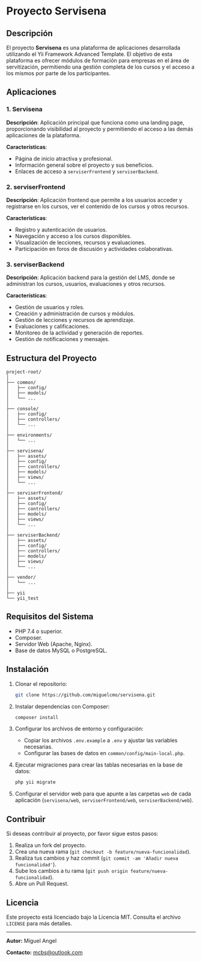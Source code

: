 <!-- <p align="center">
    <a href="https://github.com/yiisoft" target="_blank">
        <img src="https://avatars0.githubusercontent.com/u/993323" height="100px">
    </a>
    <h1 align="center">Yii 2 Advanced Project Template</h1>
    <br>
</p> -->

# Proyecto Servisena

## Descripción

El proyecto **Servisena** es una plataforma de aplicaciones desarrollada utilizando el Yii Framework Advanced Template. El objetivo de esta plataforma es ofrecer módulos de formación para empresas en el área de servitización, permitiendo una gestión completa de los cursos y el acceso a los mismos por parte de los participantes.

## Aplicaciones

### 1. Servisena

**Descripción**: Aplicación principal que funciona como una landing page, proporcionando visibilidad al proyecto y permitiendo el acceso a las demás aplicaciones de la plataforma.

**Características**:
- Página de inicio atractiva y profesional.
- Información general sobre el proyecto y sus beneficios.
- Enlaces de acceso a `serviserFrontend` y `serviserBackend`.

### 2. serviserFrontend

**Descripción**: Aplicación frontend que permite a los usuarios acceder y registrarse en los cursos, ver el contenido de los cursos y otros recursos.

**Características**:
- Registro y autenticación de usuarios.
- Navegación y acceso a los cursos disponibles.
- Visualización de lecciones, recursos y evaluaciones.
- Participación en foros de discusión y actividades colaborativas.

### 3. serviserBackend

**Descripción**: Aplicación backend para la gestión del LMS, donde se administran los cursos, usuarios, evaluaciones y otros recursos.

**Características**:
- Gestión de usuarios y roles.
- Creación y administración de cursos y módulos.
- Gestión de lecciones y recursos de aprendizaje.
- Evaluaciones y calificaciones.
- Monitoreo de la actividad y generación de reportes.
- Gestión de notificaciones y mensajes.

## Estructura del Proyecto

```plaintext
project-root/
│
├── common/
│   ├── config/
│   ├── models/
│   └── ...
│
├── console/
│   ├── config/
│   ├── controllers/
│   └── ...
│
├── environments/
│   └── ...
│
├── servisena/
│   ├── assets/
│   ├── config/
│   ├── controllers/
│   ├── models/
│   ├── views/
│   └── ...
│
├── serviserFrontend/
│   ├── assets/
│   ├── config/
│   ├── controllers/
│   ├── models/
│   ├── views/
│   └── ...
│
├── serviserBackend/
│   ├── assets/
│   ├── config/
│   ├── controllers/
│   ├── models/
│   ├── views/
│   └── ...
│
├── vendor/
│   └── ...
│
├── yii
└── yii_test
```

## Requisitos del Sistema

- PHP 7.4 o superior.
- Composer.
- Servidor Web (Apache, Nginx).
- Base de datos MySQL o PostgreSQL.

## Instalación

1. Clonar el repositorio:

    ```bash
    git clone https://github.com/miguelcmo/servisena.git
    ```

2. Instalar dependencias con Composer:

    ```bash
    composer install
    ```

3. Configurar los archivos de entorno y configuración:

    - Copiar los archivos `.env.example` a `.env` y ajustar las variables necesarias.
    - Configurar las bases de datos en `common/config/main-local.php`.

4. Ejecutar migraciones para crear las tablas necesarias en la base de datos:

    ```bash
    php yii migrate
    ```

5. Configurar el servidor web para que apunte a las carpetas `web` de cada aplicación (`servisena/web`, `serviserFrontend/web`, `serviserBackend/web`).

## Contribuir

Si deseas contribuir al proyecto, por favor sigue estos pasos:

1. Realiza un fork del proyecto.
2. Crea una nueva rama (`git checkout -b feature/nueva-funcionalidad`).
3. Realiza tus cambios y haz commit (`git commit -am 'Añadir nueva funcionalidad'`).
4. Sube los cambios a tu rama (`git push origin feature/nueva-funcionalidad`).
5. Abre un Pull Request.

## Licencia

Este proyecto está licenciado bajo la Licencia MIT. Consulta el archivo `LICENSE` para más detalles.

---

**Autor:** Miguel Angel

**Contacto:** mcbs@outlook.com
